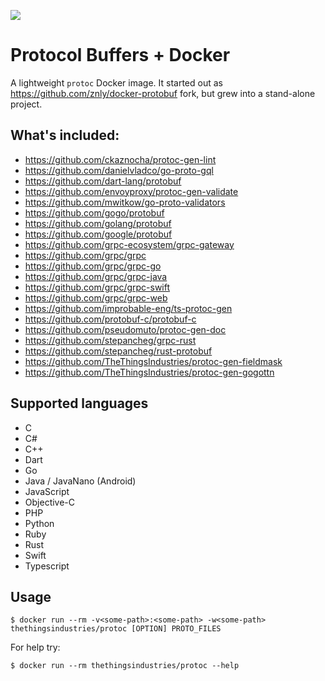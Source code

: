![](https://github.com/TheThingsIndustries/docker-protobuf/workflows/Docker%20Image/badge.svg)

# Protocol Buffers + Docker
A lightweight `protoc` Docker image.
It started out as https://github.com/znly/docker-protobuf fork, but grew into a stand-alone project.

## What's included:
- https://github.com/ckaznocha/protoc-gen-lint
- https://github.com/danielvladco/go-proto-gql
- https://github.com/dart-lang/protobuf
- https://github.com/envoyproxy/protoc-gen-validate
- https://github.com/mwitkow/go-proto-validators
- https://github.com/gogo/protobuf
- https://github.com/golang/protobuf
- https://github.com/google/protobuf
- https://github.com/grpc-ecosystem/grpc-gateway
- https://github.com/grpc/grpc
- https://github.com/grpc/grpc-go
- https://github.com/grpc/grpc-java
- https://github.com/grpc/grpc-swift
- https://github.com/grpc/grpc-web
- https://github.com/improbable-eng/ts-protoc-gen
- https://github.com/protobuf-c/protobuf-c
- https://github.com/pseudomuto/protoc-gen-doc
- https://github.com/stepancheg/grpc-rust
- https://github.com/stepancheg/rust-protobuf
- https://github.com/TheThingsIndustries/protoc-gen-fieldmask
- https://github.com/TheThingsIndustries/protoc-gen-gogottn

## Supported languages
- C
- C#
- C++
- Dart
- Go
- Java / JavaNano (Android)
- JavaScript
- Objective-C
- PHP
- Python
- Ruby
- Rust
- Swift
- Typescript

## Usage
```
$ docker run --rm -v<some-path>:<some-path> -w<some-path> thethingsindustries/protoc [OPTION] PROTO_FILES
```

For help try:
```
$ docker run --rm thethingsindustries/protoc --help
```
